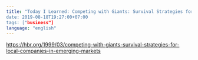 ```yaml
---
title: "Today I Learned: Competing with Giants: Survival Strategies for Local Companies in Emerging Markets
date: 2019-08-18T19:27:00+07:00
tags: ["business"]
language: "english"
---
```


https://hbr.org/1999/03/competing-with-giants-survival-strategies-for-local-companies-in-emerging-markets
